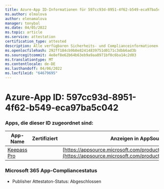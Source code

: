 ```yaml
---
title: Azure-App ID-Informationen für 597cc93d-8951-4f62-b549-eca97ba5c042
ms.author: elmalova
author: elenamalova
manager: tonybal
ms.date: 04/05/2022
ms.topic: article
ms.service: attestation
certification_type: attested
description: Alle verfügbaren Sicherheits- und Complianceinformationen für 597cc93d-8951-4f62-b549-eca97ba5c042.
ms.openlocfilehash: 292ff184cb9b8e82414839751d0171c3dbb6ad3b
ms.sourcegitcommit: 4e8ef8e62b64b63eb9a9aa8971bf0c6ba14c2d03
ms.translationtype: MT
ms.contentlocale: de-DE
ms.lasthandoff: 04/06/2022
ms.locfileid: "64679695"
---
```

# <a name="azure-app-id-597cc93d-8951-4f62-b549-eca97ba5c042"></a>Azure-App ID: 597cc93d-8951-4f62-b549-eca97ba5c042


### <a name="apps-associated-with-this-id"></a>Apps, die dieser ID zugeordnet sind:
| **App-Name** | **Zertifiziert** | **Anzeigen in AppSource** |
|--------------|---------------|-----------------------|
| [Keepass Pro](../forward/WA200003336.md) |  | [https://appsource.microsoft.com/product/office/WA200003336](https://appsource.microsoft.com/product/office/WA200003336) |

### <a name="microsoft-365-app-compliance-status"></a>Microsoft 365 App-Compliancestatus
- Publisher Attestaton-Status: Abgeschlossen
